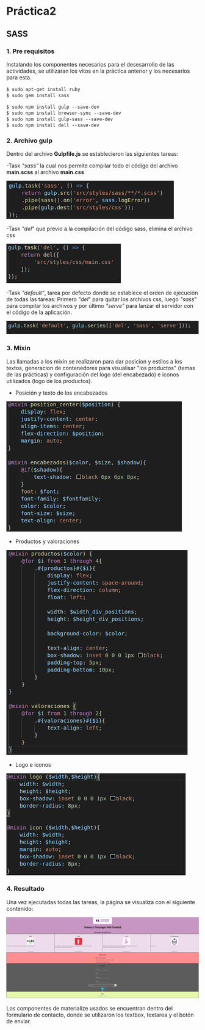 # Práctica2 
## SASS

### 1. Pre requisitos

Instalando los componentes necesarios para el desesarrollo de las actividades, se utilizaran los vitos en la práctica anterior y los necesarios para esta.

```
$ sudo apt-get install ruby
$ sudo gem install sass
```

```
$ sudo npm install gulp --save-dev
$ sudo npm install browser-sync --save-dev
$ sudo npm install gulp-sass --save-dev
$ sudo npm install dell --save-dev
```

### 2. Archivo gulp

Dentro del archivo **Gulpfile.js** se establecieron las siguientes tareas:

-Task *"sass"* la cual nos permite compilar todo el código del archivo **main.scss** al archivo **main.css**

![gulpfilesass](src/img/gulpfilesass.png)

-Task *"del*" que previo a la compilación del código sass, elimina el archivo css

![gulpfiledel](src/img/gulpfiledel.png)

-Task *"default"*, tarea por defecto donde se establece el orden de ejecución de todas las tareas: Primero *"del*" para quitar los archivos css, luego *"sass*" para compilar los archivos y por último *"serve"* para lanzar el servidor con el código de la aplicación. 

![gulpfiledefault](src/img/gulpfiledefault.png)

### 3. Mixin

Las llamadas a los mixin se realizaron para dar posicion y estilos a los textos, generacion de contenedores para visualisar "los productos" (temas de las prácticas) y configuración del logo (del encabezado) e iconos utilizados (logo de los productos).

- Posición y texto de los encabezados

![positiontext](src/img/positiontext.png)

- Productos y valoraciones

![prodvaloracion](src/img/prodvaloracion.png)

- Logo e iconos

![logoicon](src/img/logoicon.png)

### 4. Resultado 

Una vez ejecutadas todas las tareas, la página se visualiza con el siguiente contenido:

![app](src/img/app.png)

Los componentes de materialize usados se encuentran dentro del formulario de contacto, donde se utilizaron los textbox, textarea y el botón de enviar.